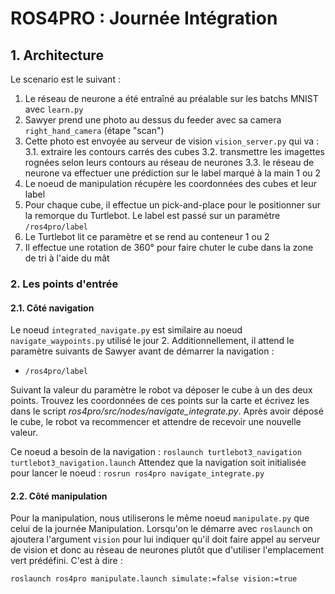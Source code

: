 # ROS4PRO : Journée Intégration

## 1. Architecture

Le scenario est le suivant :

1. Le réseau de neurone a été entraîné au préalable sur les batchs MNIST avec `learn.py`
2. Sawyer prend une photo au dessus du feeder avec sa camera `right_hand_camera` (étape "scan")
3. Cette photo est envoyée au serveur de vision `vision_server.py` qui va :
  3.1. extraire les contours carrés des cubes
  3.2. transmettre les imagettes rognées selon leurs contours au réseau de neurones
  3.3. le réseau de neurone va effectuer une prédiction sur le label marqué à la main 1 ou 2
4. Le noeud de manipulation récupère les coordonnées des cubes et leur label
5. Pour chaque cube, il effectue un pick-and-place pour le positionner sur la remorque du Turtlebot. Le label est passé sur un paramètre `/ros4pro/label`
6. Le Turtlebot lit ce paramètre et se rend au conteneur 1 ou 2
7. Il effectue une rotation de 360° pour faire chuter le cube dans la zone de tri à l'aide du mât

### 2. Les points d'entrée 
#### 2.1. Côté navigation
Le noeud `integrated_navigate.py` est similaire au noeud `navigate_waypoints.py` utilisé le jour 2. Additionnellement, il attend le paramètre suivants de Sawyer avant de démarrer la navigation :

 * `/ros4pro/label`
 
Suivant la valeur du paramètre le robot va déposer le cube à un des deux points. Trouvez les coordonnées de ces points sur la carte et écrivez les dans le script *ros4pro/src/nodes/navigate_integrate.py*.
Après avoir déposé le cube, le robot va recommencer et attendre de recevoir une nouvelle valeur.

Ce noeud a besoin de la navigation : `roslaunch turtlebot3_navigation turtlebot3_navigation.launch`
Attendez que la navigation soit initialisée pour lancer le noeud : `rosrun ros4pro navigate_integrate.py`
 
#### 2.2. Côté manipulation
Pour la manipulation, nous utiliserons le même noeud `manipulate.py` que celui de la journée Manipulation. Lorsqu'on le démarre avec `roslaunch` on ajoutera l'argument `vision` pour lui indiquer qu'il doit faire appel au serveur de vision et donc au réseau de neurones plutôt que d'utiliser l'emplacement vert prédéfini. C'est à dire :
```
roslaunch ros4pro manipulate.launch simulate:=false vision:=true
```

